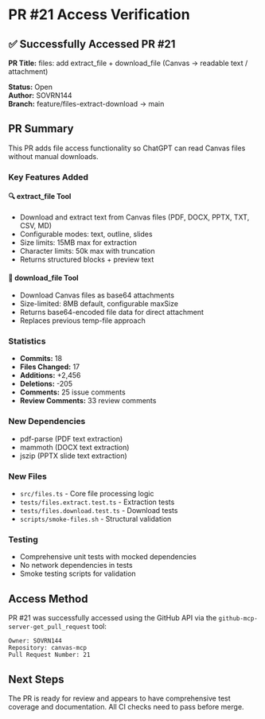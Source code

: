 # PR #21 Access Verification

## ✅ Successfully Accessed PR #21

**PR Title:** files: add extract_file + download_file (Canvas → readable text / attachment)

**Status:** Open  
**Author:** SOVRN144  
**Branch:** feature/files-extract-download → main

## PR Summary

This PR adds file access functionality so ChatGPT can read Canvas files without manual downloads.

### Key Features Added

#### 🔍 extract_file Tool
- Download and extract text from Canvas files (PDF, DOCX, PPTX, TXT, CSV, MD)
- Configurable modes: text, outline, slides
- Size limits: 15MB max for extraction
- Character limits: 50k max with truncation
- Returns structured blocks + preview text

#### 📎 download_file Tool
- Download Canvas files as base64 attachments
- Size-limited: 8MB default, configurable maxSize
- Returns base64-encoded file data for direct attachment
- Replaces previous temp-file approach

### Statistics
- **Commits:** 18
- **Files Changed:** 17
- **Additions:** +2,456
- **Deletions:** -205
- **Comments:** 25 issue comments
- **Review Comments:** 33 review comments

### New Dependencies
- pdf-parse (PDF text extraction)
- mammoth (DOCX text extraction)
- jszip (PPTX slide text extraction)

### New Files
- `src/files.ts` - Core file processing logic
- `tests/files.extract.test.ts` - Extraction tests
- `tests/files.download.test.ts` - Download tests
- `scripts/smoke-files.sh` - Structural validation

### Testing
- Comprehensive unit tests with mocked dependencies
- No network dependencies in tests
- Smoke testing scripts for validation

## Access Method

PR #21 was successfully accessed using the GitHub API via the `github-mcp-server-get_pull_request` tool:

```
Owner: SOVRN144
Repository: canvas-mcp
Pull Request Number: 21
```

## Next Steps

The PR is ready for review and appears to have comprehensive test coverage and documentation. All CI checks need to pass before merge.
